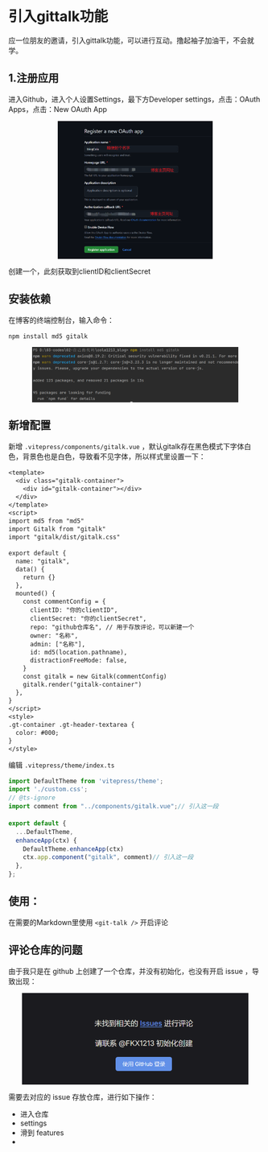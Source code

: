 # 引入gittalk功能

应一位朋友的邀请，引入gittalk功能，可以进行互动。撸起袖子加油干，不会就学。

## 1.注册应用

进入Github，进入个人设置Settings，最下方Developer settings，点击：OAuth Apps，点击：New OAuth App

<img src="./imgs/引入gittalk/img.png" alt="配置图" style="display: block; margin: 0 auto; zoom: 30%">

创建一个，此刻获取到clientID和clientSecret

## 安装依赖

在博客的终端控制台，输入命令：
```shell
npm install md5 gitalk
```
<img src="./imgs/引入gittalk/img_1.png" alt="安装依赖图" style="display: block; margin: 0 auto; zoom: 40%">

## 新增配置

新增 `.vitepress/components/gitalk.vue` ，默认gitalk存在黑色模式下字体白色，背景色也是白色，导致看不见字体，所以样式里设置一下：

```vue:line-numbers
<template>
  <div class="gitalk-container">
    <div id="gitalk-container"></div>
  </div>
</template>
<script>
import md5 from "md5"
import Gitalk from "gitalk"
import "gitalk/dist/gitalk.css"

export default {
  name: "gitalk",
  data() {
    return {}
  },
  mounted() {
    const commentConfig = {
      clientID: "你的clientID",
      clientSecret: "你的clientSecret",
      repo: "github仓库名", // 用于存放评论，可以新建一个
      owner: "名称",
      admin: ["名称"],
      id: md5(location.pathname),
      distractionFreeMode: false,
    }
    const gitalk = new Gitalk(commentConfig)
    gitalk.render("gitalk-container")
  },
}
</script>
<style>
.gt-container .gt-header-textarea {
  color: #000;
}
</style>
```

编辑 `.vitepress/theme/index.ts`

```ts
import DefaultTheme from 'vitepress/theme';
import './custom.css';
// @ts-ignore
import comment from "../components/gitalk.vue";// 引入这一段

export default {
  ...DefaultTheme,
  enhanceApp(ctx) {
    DefaultTheme.enhanceApp(ctx)
    ctx.app.component("gitalk", comment)// 引入这一段
  },
};
```

## 使用：

在需要的Markdown里使用 `<git-talk />` 开启评论

## 评论仓库的问题

由于我只是在 github 上创建了一个仓库，并没有初始化，也没有开启 issue ，导致出现：

<img src="./imgs/引入gittalk/img_2.png" alt="未找到相关的 Issues 进行评论" style="display: block; margin: 0 auto; zoom:60%">

需要去对应的 issue 存放仓库，进行如下操作：
- 进入仓库
- settings
- 滑到 features
- 


<git-talk />